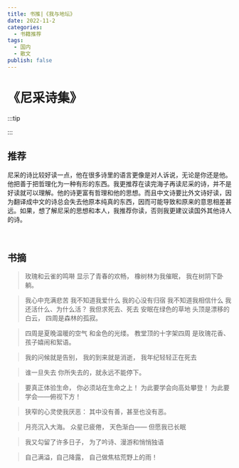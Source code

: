 ```yaml
---
title: 书推|《我与地坛》
date: 2022-11-2
categories:
  - 书籍推荐
tags:
  - 国内
  - 散文
publish: false
---
```


# 《尼采诗集》

:::tip



:::

## 推荐

尼采的诗比较好读一点，他在很多诗里的语言更像是对人诉说，无论是你还是他。他把善于把哲理化为一种有形的东西。我更推荐在读完海子再读尼采的诗，并不是好读就可以理解。他的诗更富有哲理和他的思想。而且中文诗要比外文诗好读，因为翻译成中文的诗总会失去他原本纯真的东西，因而可能导致和原来的意思相差甚远。如果，想了解尼采的思想和本人，我推荐你读，否则我更建议读国外其他诗人的诗。

&emsp;

## 书摘

> 玫瑰和云雀的鸣啭 显示了青春的欢畅， 橡树林为我催眠， 我在树阴下卧躺。



> 我心中充满悲苦 我不知道我爱什么 我的心没有归宿 我不知道我相信什么 我还活什么、为什么活？ 我但求死去、死去 安眠在绿色的草地 头顶是漂移的白云， 四周是森林的孤寂。



> 四周是夏晚温暖的空气 和金色的光缕。 教堂顶的十字架四周 是玫瑰花香、孩子嬉闹和絮语。



> 我的问候就是告别， 我的到来就是消逝， 我年纪轻轻正在死去



> 谁一旦失去 你所失去的，就永远不能停下。



> 要真正体验生命， 你必须站在生命之上！ 为此要学会向高处攀登！ 为此要学会——俯视下方！



> 狭窄的心灵使我厌恶： 其中没有善，甚至也没有恶。



> 月亮沉入大海。 众星已疲倦， 天色渐白—— 但愿我已长眠



> 我又勾留了许多日子， 为了吟诗、漫游和悄悄独语



> 自己满溢，自己降露， 自己做焦枯荒野上的雨！




